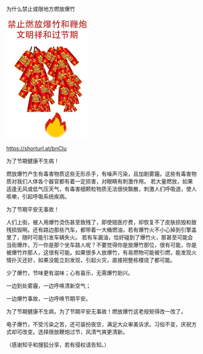 为什么禁止或限地方燃放爆竹


![为什么禁止或限地方燃放爆竹](https://github.com/ywangnccu/ywang/blob/main/images/NoFireworks.jpg)

https://shorturl.at/bnCIu

为了节期健康不生病！

燃放爆竹产生有毒害物质这些无形杀手，有噪声污染，且加剧雾霾。这些有毒害物质对我们人体各个器官都有着一定损害，对眼睛有刺激作用。 
若大量燃放，如果适逢无风或低气压天气，有毒害细颗粒物质无法很快飘散，刺激人们呼吸道，使人咳嗽，引起呼吸系统疾病。

为了节期平安无事故！

人们上街，被人用爆竹烫伤甚至致残了，即使赔医疗费，却恢复不了皮肤损毁和致残损毁啊。还有路边那些汽车，都带着一大桶燃油，若有爆竹火不小心掉到引擎盖里了，随时可能引发车辆失火。
若有车漏油，恰好碰到了爆竹火，那甚至可能会当街爆炸，万一你是那个坐车路人呢？不要觉得你是放爆竹那位，很有可能，你是被爆竹炸那人，这很有可能。如果很多人放爆竹，有易燃物可能被引燃，能发现火情扑灭还好，如果没能立刻发现，引起火灾，直接把整栋楼烧了都可能。

少了爆竹，节味更有滋味；心有喜乐，无需爆竹助兴。

一边到处雾霾，一边呼唤清新空气；

一边爆竹事故，一边呼唤节期平安。

为了节期健康不生病，为了节期平安无事故！燃放爆竹这老规矩得改一改了。

电子爆竹，不受污染之苦，还可装扮夜空，满足大众审美诉求。习俗不变，庆祝方式却可改变。选择限放鞭炮过节，风清气爽更清新。

（感谢知乎和搜狐分享，若有侵权请告知。）
